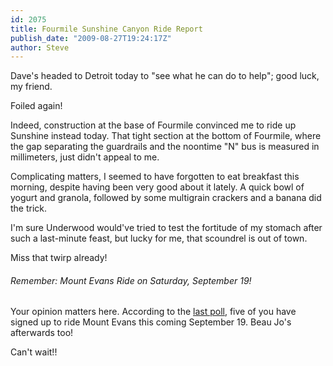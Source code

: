 ```yaml
---
id: 2075
title: Fourmile Sunshine Canyon Ride Report
publish_date: "2009-08-27T19:24:17Z"
author: Steve
---
```

  
Dave's headed to Detroit today to "see what he can do to help"; good luck, my friend.

Foiled again!

Indeed, construction at the base of Fourmile convinced me to ride up Sunshine instead today. That tight section at the bottom of Fourmile, where the gap separating the guardrails and the noontime "N" bus is measured in millimeters, just didn't appeal to me.

Complicating matters, I seemed to have forgotten to eat breakfast this morning, despite having been very good about it lately. A quick bowl of yogurt and granola, followed by some multigrain crackers and a banana did the trick.

I'm sure Underwood would've tried to test the fortitude of my stomach after such a last-minute feast, but lucky for me, that scoundrel is out of town.

Miss that twirp already!

###### Remember: Mount Evans Ride on Saturday, September 19!

Your opinion matters here. According to the [last poll](http://www.flagstafffrenzy.org/pollsarchive#polls-30-ans), five of you have signed up to ride Mount Evans this coming September 19. Beau Jo's afterwards too!

Can't wait!!
